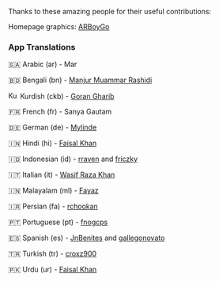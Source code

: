 <p>Thanks to these amazing people for their useful contributions:</p>

Homepage graphics: [ARBoyGo](https://github.com/ARBoyGo)

### App Translations

🇸🇦 Arabic (ar) - Mar

🇧🇩 Bengali (bn) - [Manjur Muammar Rashidi](https://github.com/rashidi77)

<img src="https://upload.wikimedia.org/wikipedia/commons/d/d2/Flag_of_Kurdistan.png" alt='Kurdistan Flag' width="20" height="15"/> Kurdish (ckb) - [Goran Gharib](https://facebook.com/goran90909)

🇫🇷 French (fr) - Sanya Gautam

🇩🇪 German (de) - [Mylinde](https://github.com/Mylinde)

🇮🇳 Hindi (hi) - [Faisal Khan](https://github.com/faisalcodes)

🇮🇩 Indonesian (id) - [rraven](https://instagram.com/r4ravv) and [friczky](https://github.com/friczky)

🇮🇹 Italian (it) - [Wasif Raza Khan](https://www.instagram.com/wasifffff5)

🇮🇳 Malayalam (ml) - [Fayaz](https://github.com/Sharpentine)

🇮🇷 Persian (fa) - [rchookan](https://github.com/rchookan)

🇵🇹 Portuguese (pt) - [fnogcps](https://github.com/fnogcps)

🇪🇸 Spanish (es) - [JnBenites](https://github.com/JnBenites) and [gallegonovato](https://github.com/gallegonovato)

🇹🇷 Turkish (tr) - [croxz900](https://github.com/croxz900)

🇵🇰 Urdu (ur) - [Faisal Khan](https://github.com/faisalcodes)

